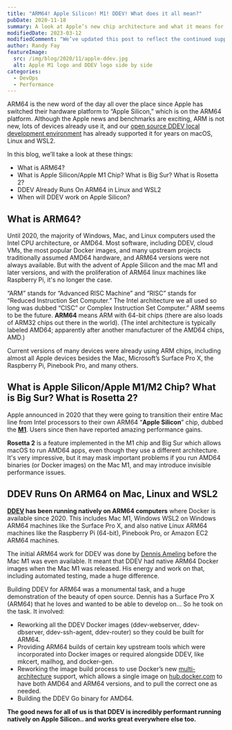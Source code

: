```yaml
---
title: "ARM64! Apple Silicon! M1! DDEV! What does it all mean?"
pubDate: 2020-11-18
summary: A look at Apple’s new chip architecture and what it means for DDEV.
modifiedDate: 2023-03-12
modifiedComment: "We’ve updated this post to reflect the continued support for Apple silicon since it was first published."
author: Randy Fay
featureImage:
  src: /img/blog/2020/11/apple-ddev.jpg
  alt: Apple M1 logo and DDEV logo side by side
categories:
  - DevOps
  - Performance
---
```


ARM64 is the new word of the day all over the place since Apple has switched their hardware platform to “Apple Silicon,” which is on the ARM64 platform. Although the Apple news and benchmarks are exciting, ARM is not new, lots of devices already use it, and our [open source DDEV local development environment](https://github.com/ddev/ddev/releases) has already supported it for years on macOS, Linux and WSL2.

In this blog, we’ll take a look at these things:

- What is ARM64?
- What is Apple Silicon/Apple M1 Chip? What is Big Sur? What is Rosetta 2?
- DDEV Already Runs On ARM64 in Linux and WSL2
- When will DDEV work on Apple Silicon?

## What is ARM64?

Until 2020, the majority of Windows, Mac, and Linux computers used the Intel CPU architecture, or AMD64\. Most software, including DDEV, cloud VMs, the most popular Docker images, and many upstream projects traditionally assumed AMD64 hardware, and ARM64 versions were not always available. But with the advent of Apple Silicon and the mac M1 and later versions, and with the proliferation of ARM64 linux machines like Raspberry Pi, it's no longer the case. 

“ARM” stands for “Advanced RISC Machine” and “RISC” stands for “Reduced Instruction Set Computer.” The Intel architecture we all used so long was dubbed “CISC” or Complex Instruction Set Computer.” ARM seems to be the future. **ARM64** means ARM with 64-bit chips (there are also loads of ARM32 chips out there in the world). (The intel architecture is typically labeled AMD64; apparently after another manufacturer of the AMD64 chips, AMD.)

Current versions of many devices were already using ARM chips, including almost all Apple devices besides the Mac, Microsoft’s Surface Pro X, the Raspberry Pi, Pinebook Pro, and many others.

## What is Apple Silicon/Apple M1/M2 Chip? What is Big Sur? What is Rosetta 2?

Apple announced in 2020 that they were going to transition their entire Mac line from Intel processors to their own ARM64 “**Apple Silicon**” chip, dubbed the [**M1**](https://www.apple.com/mac/m1/). Users since then have reported amazing performance gains.

**Rosetta 2** is a feature implemented in the M1 chip and Big Sur which allows macOS to run AMD64 apps, even though they use a different architecture. It's very impressive, but it may mask important problems if you run AMD64 binaries (or Docker images) on the Mac M1, and may introduce invisible performance issues.

## DDEV Runs On ARM64 on Mac, Linux and WSL2

**[DDEV](https://github.com/ddev/ddev/) has been running natively on ARM64 computers** where Docker is available since 2020. This includes Mac M1, Windows WSL2 on Windows ARM64 machines like the Surface Pro X, and also native Linux ARM64 machines like the Raspberry Pi (64-bit), Pinebook Pro, or Amazon EC2 ARM64 machines.

The initial ARM64 work for DDEV was done by [Dennis Ameling](https://github.com/dennisameling) before the Mac M1 was even available. It meant that DDEV had native ARM64 Docker images when the Mac M1 was released. His energy and work on that, including automated testing, made a huge difference.

Building DDEV for ARM64 was a monumental task, and a huge demonstration of the beauty of open source. Dennis has a Surface Pro X (ARM64) that he loves and wanted to be able to develop on… So he took on the task. It involved:

- Reworking all the DDEV Docker images (ddev-webserver, ddev-dbserver, ddev-ssh-agent, ddev-router) so they could be built for ARM64.
- Providing ARM64 builds of certain key upstream tools which were incorporated into Docker images or required alongside DDEV, like mkcert, mailhog, and docker-gen.
- Reworking the image build process to use Docker’s new [multi-architecture](https://www.docker.com/blog/tag/multi-architecture/) support, which allows a single image on [hub.docker.com](http://hub.docker.com) to have both AMD64 and ARM64 versions, and to pull the correct one as needed.
- Building the DDEV Go binary for AMD64.

**The good news for all of us is that DDEV is incredibly performant running natively on Apple Silicon.. and works great everywhere else too.**
